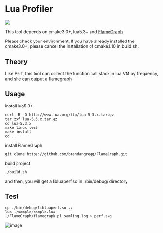 # Lua Profiler
[<img src="https://img.shields.io/github/license/Patrick08T/LuaProfiler">](https://github.com/Patrick08T/LuaProfiler)

This tool depends on cmake3.0+, lua5.3+ and [FlameGraph](https://github.com/brendangregg/FlameGraph.git)

Please check your environment. 
If you have already installed the cmake3.0+, please cancel the installation of cmake3.10 in build.sh.

## Theory
Like Perf, this tool can collect the function call stack in lua VM by frequency, and she can output a flamegraph.

## Usage
install lua5.3+
```
curl -R -O http://www.lua.org/ftp/lua-5.3.x.tar.gz
tar zxf lua-5.3.x.tar.gz
cd lua-5.3.x
make linux test
make install
cd ..
```

install FlameGraph
```
git clone https://github.com/brendangregg/FlameGraph.git
```

build project
```
./build.sh
```

and then, you will get a libluaperf.so in ./bin/debug/ directory

## Test
```
cp ./bin/debug/libluaperf.so ./
lua ./sample/sample.lua
./FlameGraph/flamegraph.pl samling.log > perf.svg
```
![image](https://user-images.githubusercontent.com/18464261/148522352-6f5734f3-ee38-4174-978c-99f353c81d6a.png)


